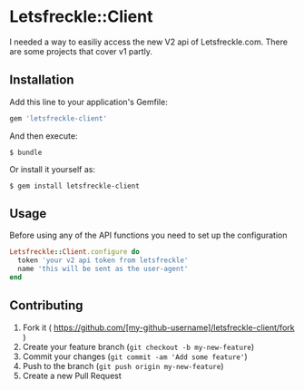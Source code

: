# Letsfreckle::Client

I needed a way to easiliy access the new V2 api of Letsfreckle.com.
There are some projects that cover v1 partly.

## Installation

Add this line to your application's Gemfile:

```ruby
gem 'letsfreckle-client'
```

And then execute:

    $ bundle

Or install it yourself as:

    $ gem install letsfreckle-client

## Usage

Before using any of the API functions you need to set up the configuration

```ruby
Letsfreckle::Client.configure do
  token 'your v2 api token from letsfreckle'
  name 'this will be sent as the user-agent'
end
```

## Contributing

1. Fork it ( https://github.com/[my-github-username]/letsfreckle-client/fork )
2. Create your feature branch (`git checkout -b my-new-feature`)
3. Commit your changes (`git commit -am 'Add some feature'`)
4. Push to the branch (`git push origin my-new-feature`)
5. Create a new Pull Request
